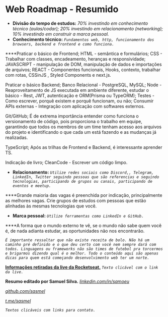 # Web Roadmap - Resumido

- **Divisão do tempo de estudos:**
*70% investindo em conhecimento técnico (aulas/codar);
20% investindo em relacionamento (networking);
10% investindo em construir a marca pessoal.*
- **Conhecimento técnico:**
*`Fundamentos web, http, funcionamento dos browsers, backend e frontend e como funciona.`*

****Praticar o básico de Frontend;
HTML - semântica e formulários;
CSS - Trabalhar com classes, encadeamento, heranças e responsividade;
JAVASCRIPT - manipulação de DOM, manipulação de dados e importações de arquivos;
REACT - Componentes funcionais, Hooks, contexto, trabalhar com rotas, CSSinJS , Styled Components e next.js.

Praticar o básico Backend;
Banco Relacional - PostgreSQL, MySQL;
Node - Reaproveitamento de JS executada em ambiente diferente, estudar o básico - Rest, JWT, autenticação e ORM(Prisma ou TypeORM);
Testes - Como escrever, porquê existem e porquê funcionam, ou não;
Consumir APIs externas - Integração com aplicação com softwares externos.

Git/GitHub;
É de extrema importância entender como funciona o versionamento de código, pois proporciona o trabalho em equipe, garantindo que todos os membros de um time tenham acesso aos arquivos do projeto e identificando o que cada um está fazendo e as mudanças já realizadas. 

TypeScript;
Após as trilhas de Frontend e Backend, é interessante aprender TS.

Indicação de livro;
CleanCode - Escrever um código limpo.
- **Relacionamento:**
*`Utilize redes sociais como Discord,, Telegram, LinkedIn, Twitter seguindo pessoas que são referencias e seguindo tecnologias, participando de grupos ou canais, participando de eventos e meetup.`*

****Grande maioria das vagas é preenchida por indicação, principalmente as melhores vagas. Crie grupos de estudos com pessoas que estão alinhadas às mesmas tecnologias que você.
- **Marca pessoal:**
*`Utilize ferramentas como LinkedIn e GitHub.`*

****A forma que o mundo externo te vê, se o mundo não sabe quem você é, de nada adianta estudar, as oportunidades não nos encontrarão.

*`É importante ressaltar que não existe receita de bolo. Não há um caminho pré definido e o que deu certo com você nem sempre dará com todos. Linguagens ou frameworks não são times de futebol pra torcermos e brigarmos dizendo qual é o melhor. Todo o conteúdo aqui são apenas dicas para quem está começando desenvolvimento web ter um norte.`* 

**[Informações retiradas da live da Rocketseat.](https://www.youtube.com/watch?v=sBhsXsISeRE&t=2126s)**
*`Texto clicável com o link da live.`*

**Resumo editado por Samuel Silva.**
*[linkedin.com/in/samoeu](https://www.linkedin.com/in/samoeu/)* 

[*github.com/sasmel*](https://github.com/sasmel)

[*t.me/sasmel*](https://t.me/sasmel)

*`Textos clicáveis com links para contato.`*